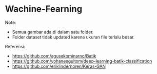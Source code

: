 # Wachine-Fearning

Note:
- Semua gambar ada di dalam satu folder.
- Folder dataset tidak updated karena ukuran file terlalu besar.

Referensi:
- https://github.com/agusekominarno/Batik
- https://github.com/yohanesgultom/deep-learning-batik-classification
- https://github.com/eriklindernoren/Keras-GAN